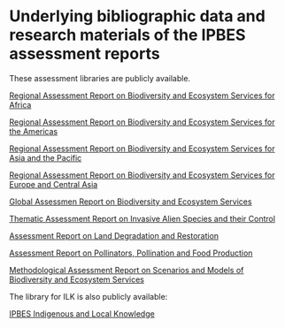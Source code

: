 # Underlying bibliographic data and research materials of the IPBES  assessment reports

These assessment libraries are publicly available. &#x20;

[Regional Assessment Report on Biodiversity and Ecosystem Services for Africa](https://www.zotero.org/groups/2333070/ipbes\_africa\_regional\_assessment)

[Regional Assessment Report on Biodiversity and Ecosystem Services for the Americas](https://www.zotero.org/groups/2333011/ipbes\_americas\_regional\_assessment)

[Regional Assessment Report on Biodiversity and Ecosystem Services for Asia and the Pacific](https://www.zotero.org/groups/2333075/ipbes\_asia-pacific\_regional\_assessment)

[Regional Assessment Report on Biodiversity and Ecosystem Services for Europe and Central Asia](https://www.zotero.org/groups/2345951/ipbes\_europe-centralasia\_regional\_assessment)

[Global Assessmen Report on Biodiversity and Ecosystem Services](https://www.zotero.org/groups/2333077/ipbes\_global\_assessment)

[Thematic Assessment Report on Invasive Alien Species and their Control](https://www.zotero.org/groups/2352922/ipbes\_invasive\_alien\_species\_assessment)

[Assessment Report on Land Degradation and Restoration](https://www.zotero.org/groups/2333076/ipbes\_landdegradation\_assessment)

[Assessment Report on Pollinators, Pollination and Food Production](https://www.zotero.org/groups/2333088/ipbes\_pollination\_assessment)

[Methodological Assessment Report on Scenarios and Models of Biodiversity and Ecosystem Services](https://www.zotero.org/groups/2333079/ipbes\_scenarios-models\_assessment)

The library for ILK is also publicly available:

[IPBES Indigenous and Local Knowledge](https://www.zotero.org/groups/2344322/ipbes\_indigenous\_local\_knowledge)

